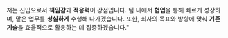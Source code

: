 저는 신입으로서 **책임감**과 **적응력**이 강점입니다. 팀 내에서 **협업**을 통해 빠르게 성장하며, 맡은 업무를 **성실하게** 수행해 나가겠습니다. 또한, 회사의 목표와 방향에 맞춰 **기존 기술**을 효율적으로 활용하는 데 집중하겠습니다."